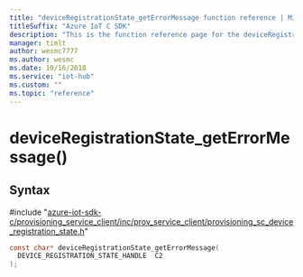 ```yaml
---                             
title: "deviceRegistrationState_getErrorMessage function reference | Microsoft Docs" 
titleSuffix: "Azure IoT C SDK"            
description: "This is the function reference page for the deviceRegistrationState_getErrorMessage() function in the Azure IoT C SDK. This SDK is used with Azure IoT Hub and Azure IoT Hub Device Provisioning Service"            
manager: timlt                 
author: wesmc7777              
ms.author: wesmc               
ms.date: 10/16/2018                    
ms.service: "iot-hub"             
ms.custom: ""                
ms.topic: "reference"        
---                            
```


# deviceRegistrationState_getErrorMessage()

## Syntax

\#include "[azure-iot-sdk-c/provisioning_service_client/inc/prov_service_client/provisioning_sc_device_registration_state.h](../provisioning-sc-device-registration-state-h.md)"  
```C
const char* deviceRegistrationState_getErrorMessage(
  DEVICE_REGISTRATION_STATE_HANDLE  C2
);
```

